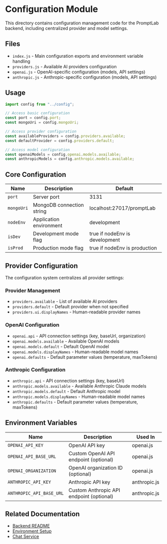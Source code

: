 # Configuration Module

This directory contains configuration management code for the PromptLab backend, including centralized provider and model settings.

## Files

- `index.js` - Main configuration exports and environment variable handling
- `providers.js` - Available AI providers configuration
- `openai.js` - OpenAI-specific configuration (models, API settings)
- `anthropic.js` - Anthropic-specific configuration (models, API settings)

## Usage

```javascript
import config from "../config";

// Access basic configuration
const port = config.port;
const mongoUri = config.mongoUri;

// Access provider configuration
const availableProviders = config.providers.available;
const defaultProvider = config.providers.default;

// Access model configuration
const openaiModels = config.openai.models.available;
const anthropicModels = config.anthropic.models.available;
```

## Core Configuration

| Name       | Description               | Default                        |
| ---------- | ------------------------- | ------------------------------ |
| `port`     | Server port               | 3131                           |
| `mongoUri` | MongoDB connection string | localhost:27017/promptLab      |
| `nodeEnv`  | Application environment   | development                    |
| `isDev`    | Development mode flag     | true if nodeEnv is development |
| `isProd`   | Production mode flag      | true if nodeEnv is production  |

## Provider Configuration

The configuration system centralizes all provider settings:

### Provider Management

- `providers.available` - List of available AI providers
- `providers.default` - Default provider when not specified
- `providers.ui.displayNames` - Human-readable provider names

### OpenAI Configuration

- `openai.api` - API connection settings (key, baseUrl, organization)
- `openai.models.available` - Available OpenAI models
- `openai.models.default` - Default OpenAI model
- `openai.models.displayNames` - Human-readable model names
- `openai.defaults` - Default parameter values (temperature, maxTokens)

### Anthropic Configuration

- `anthropic.api` - API connection settings (key, baseUrl)
- `anthropic.models.available` - Available Anthropic Claude models
- `anthropic.models.default` - Default Anthropic model
- `anthropic.models.displayNames` - Human-readable model names
- `anthropic.defaults` - Default parameter values (temperature, maxTokens)

## Environment Variables

| Name                     | Description                              | Used In      |
| ------------------------ | ---------------------------------------- | ------------ |
| `OPENAI_API_KEY`         | OpenAI API key                           | openai.js    |
| `OPENAI_API_BASE_URL`    | Custom OpenAI API endpoint (optional)    | openai.js    |
| `OPENAI_ORGANIZATION`    | OpenAI organization ID (optional)        | openai.js    |
| `ANTHROPIC_API_KEY`      | Anthropic API key                        | anthropic.js |
| `ANTHROPIC_API_BASE_URL` | Custom Anthropic API endpoint (optional) | anthropic.js |

## Related Documentation

- [Backend README](../../README.md)
- [Environment Setup](../../../README.md#development-setup)
- [Chat Service](../services/README.md)
